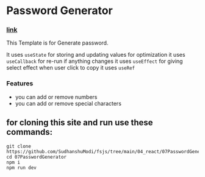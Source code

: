 # Password Generator

### [link](https://sudhanshu-password-generator.netlify.app/)

This Template is for Generate password.

It uses `useState` for storing and updating values
for optimization it uses `useCallback`
for re-run if anything changes it uses `useEffect`
for giving select effect when user click to copy it uses `useRef`

### Features

- you can add or remove numbers
- you can add or remove special characters

## for cloning this site and run use these commands:

```
git clone https://github.com/SudhanshuModi/fsjs/tree/main/04_react/07PasswordGenerator
cd 07PasswordGenerator
npm i
npm run dev
```
